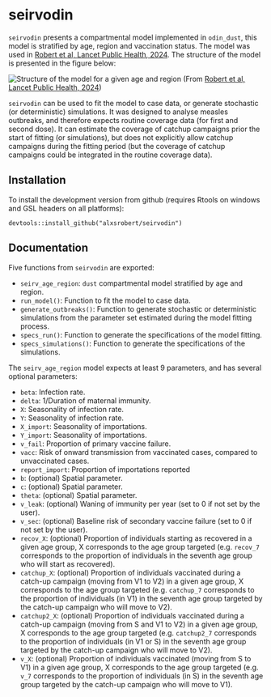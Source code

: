 # seirvodin

`seirvodin` presents a compartmental model implemented in `odin_dust`, this model is stratified by age, region and vaccination status. The model was used in [Robert et al, Lancet Public Health, 2024](https://www.thelancet.com/journals/lanpub/article/PIIS2468-2667(24)00181-6/fulltext). The structure of the model is presented in the figure below:

![Structure of the model for a given age and region](https://github.com/user-attachments/assets/b3ac8898-1ef3-4c6e-9763-a18004967216) (From [Robert et al, Lancet Public Health, 2024](https://www.thelancet.com/journals/lanpub/article/PIIS2468-2667(24)00181-6/fulltext))

`seirvodin` can be used to fit the model to case data, or generate stochastic (or deterministic) simulations. It was designed to analyse measles outbreaks, and therefore expects routine coverage data (for first and second dose). It can estimate the coverage of catchup campaigns prior the start of fitting (or simulations), but does not explicitly allow catchup campaigns during the fitting period (but the coverage of catchup campaigns could be integrated in the routine coverage data).

Installation
-------------

To install the development version from github (requires Rtools on windows and GSL headers on all platforms):

```{r, eval = FALSE}
devtools::install_github("alxsrobert/seirvodin")
```

Documentation
-------------

Five functions from `seirvodin` are exported:
* `seirv_age_region`: `dust` compartmental model stratified by age and region.
* `run_model()`: Function to fit the model to case data.
* `generate_outbreaks()`: Function to generate stochastic or deterministic simulations from the parameter set estimated during the model fitting process.
* `specs_run()`: Function to generate the specifications of the model fitting.
* `specs_simulations()`: Function to generate the specifications of the simulations.

The `seirv_age_region` model expects at least 9 parameters, and has several optional parameters:
* `beta`: Infection rate.
* `delta`: 1/Duration of maternal immunity.
* `X`: Seasonality of infection rate.
* `Y`: Seasonality of infection rate.
* `X_import`: Seasonality of importations.
* `Y_import`: Seasonality of importations.
* `v_fail`: Proportion of primary vaccine failure.
* `vacc`: Risk of onward transmission from vaccinated cases, compared to unvaccinated cases.
* `report_import`: Proportion of importations reported
* `b`: (optional) Spatial parameter.
* `c`: (optional) Spatial parameter.
* `theta`: (optional) Spatial parameter.
* `v_leak`: (optional) Waning of immunity per year (set to 0 if not set by the user).
* `v_sec`: (optional) Baseline risk of secondary vaccine failure (set to 0 if not set by the user).
* `recov_X`: (optional) Proportion of individuals starting as recovered in a given age group, X corresponds to the age group targeted (e.g. `recov_7` corresponds to the proportion of individuals in the seventh age group who will start as recovered).
* `catchup_X`: (optional) Proportion of individuals vaccinated during a catch-up campaign (moving from V1 to V2) in a given age group, X corresponds to the age group targeted (e.g. `catchup_7` corresponds to the proportion of individuals (in V1) in the seventh age group targeted by the catch-up campaign who will move to V2).
* `catchup2_X`: (optional) Proportion of individuals vaccinated during a catch-up campaign (moving from S and V1 to V2) in a given age group, X corresponds to the age group targeted (e.g. `catchup2_7` corresponds to the proportion of individuals (in V1 or S) in the seventh age group targeted by the catch-up campaign who will move to V2).
* `v_X`: (optional) Proportion of individuals vaccinated (moving from S to V1) in a given age group, X corresponds to the age group targeted (e.g. `v_7` corresponds to the proportion of individuals (in S) in the seventh age group targeted by the catch-up campaign who will move to V1).



